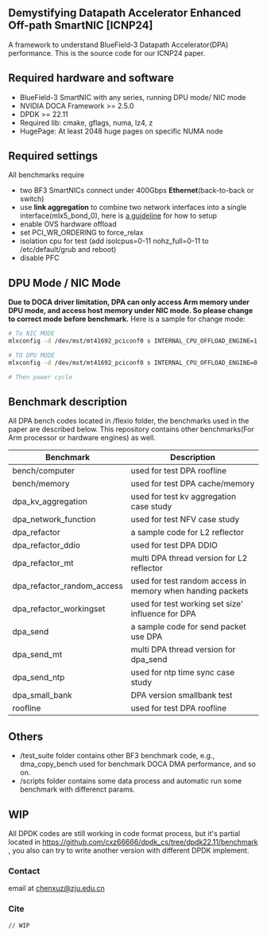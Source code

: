 ## Demystifying Datapath Accelerator Enhanced Off-path SmartNIC [ICNP24]

A framework to understand BlueField-3 Datapath Accelerator(DPA) performance. This is the source code for our ICNP24 paper.

## Required hardware and software

- BlueField-3 SmartNIC with any series, running DPU mode/ NIC mode
- NVIDIA DOCA Framework >= 2.5.0
- DPDK >= 22.11
- Required lib: cmake, gflags, numa, lz4, z
- HugePage: At least 2048 huge pages on specific NUMA node

## Required settings

All benchmarks require

- two BF3 SmartNICs connect under 400Gbps **Ethernet**(back-to-back or switch)
- use **link aggregation** to combine two network interfaces into a single interface(mlx5_bond_0), here is [a guideline](https://docs.nvidia.com/networking/display/bluefielddpuosv450/link+aggregation) for how to setup
- enable OVS hardware offload
- set PCI_WR_ORDERING to force_relax
- isolation cpu for test (add isolcpus=0-11 nohz_full=0-11 to /etc/default/grub and reboot)
- disable PFC

## DPU Mode / NIC Mode

**Due to DOCA driver limitation, DPA can only access Arm memory under DPU mode, and access host memory under NIC mode. So please change to correct mode before benchmark.** Here is a sample for change mode:

```bash
# To NIC MODE
mlxconfig -d /dev/mst/mt41692_pciconf0 s INTERNAL_CPU_OFFLOAD_ENGINE=1

# TO DPU MODE
mlxconfig -d /dev/mst/mt41692_pciconf0 s INTERNAL_CPU_OFFLOAD_ENGINE=0

# Then power cycle
```

## Benchmark description

All DPA bench codes located in /flexio folder, the benchmarks used in the paper are described below. This repository contains other benchmarks(For Arm processor or hardware engines) as well.

| Benchmark                  | Description                                                |
| -------------------------- | ---------------------------------------------------------- |
| bench/computer             | used for test DPA roofline                                 |
| bench/memory               | used for test DPA cache/memory                             |
| dpa_kv_aggregation         | used for test kv aggregation case study                    |
| dpa_network_function       | used for test NFV case study                               |
| dpa_refactor               | a sample code for L2 reflector                             |
| dpa_refactor_ddio          | used for test DPA DDIO                                     |
| dpa_refactor_mt            | multi DPA thread version for L2 reflector                  |
| dpa_refactor_random_access | used for test random access in memory when handing packets |
| dpa_refactor_workingset    | used for test working set size' influence for DPA          |
| dpa_send                   | a sample code for send packet use DPA                      |
| dpa_send_mt                | multi DPA thread version for dpa_send                      |
| dpa_send_ntp               | used for ntp time sync case study                          |
| dpa_small_bank             | DPA version smallbank test                                 |
| roofline                   | used for test DPA roofline                                 |

## Others

- /test_suite folder contains other BF3 benchmark code, e.g., dma_copy_bench used for benchmark DOCA DMA performance, and so on.
- /scripts folder contains some data process and automatic run some benchmark with differenct params.

## WIP

All DPDK codes are still working in code format process, but it's partial located in https://github.com/cxz66666/dpdk_cs/tree/dpdk22.11/benchmark , you also can try to write another version with different DPDK implement.

### Contact

email at [chenxuz@zju.edu.cn](mailto:chenxuz@zju.edu.cn)

### Cite

```
// WIP
```
